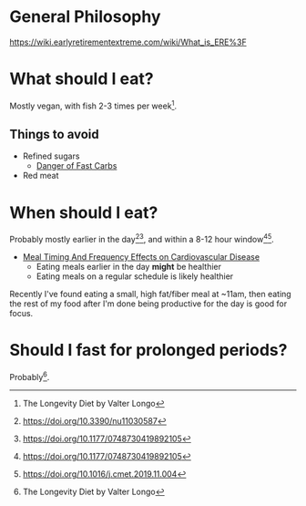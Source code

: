 # General Philosophy

https://wiki.earlyretirementextreme.com/wiki/What_is_ERE%3F

# What should I eat?

Mostly vegan, with fish 2-3 times per week[^1].

## Things to avoid

 - Refined sugars
    - [Danger of Fast
       Carbs](https://www.theatlantic.com/ideas/archive/2020/03/carbs-are-killing-us/609040/)
 - Red meat


# When should I eat?

Probably mostly earlier in the day[^2][^3], and within a 8-12 hour
window[^3][^4].

- [Meal Timing And Frequency Effects on Cardiovascular
  Disease](https://www.ahajournals.org/doi/full/10.1161/CIR.0000000000000476)
  - Eating meals earlier in the day **might** be healthier
  - Eating meals on a regular schedule is likely healthier

Recently I've found eating a small, high fat/fiber meal at ~11am, then eating
the rest of my food after I'm done being productive for the day is good for
focus.


# Should I fast for prolonged periods?

Probably[^1].


[^1]: The Longevity Diet by Valter Longo
[^2]: https://doi.org/10.3390/nu11030587
[^3]: https://doi.org/10.1177/0748730419892105
[^4]: https://doi.org/10.1016/j.cmet.2019.11.004

